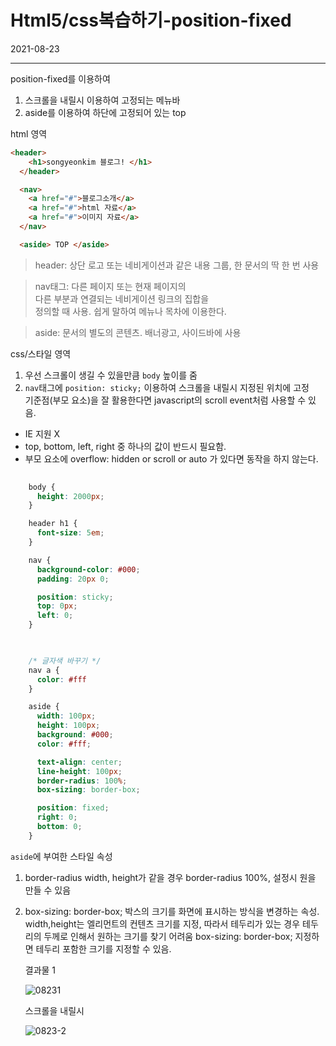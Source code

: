 # Html5/css복습하기-position-fixed

2021-08-23
<hr>

position-fixed를 이용하여 <br>

1. 스크롤을 내릴시 이용하여 고정되는 메뉴바
2. aside를 이용하여 하단에 고정되어 있는 top



html 영역
```html
<header>
    <h1>songyeonkim 블로그! </h1>
  </header>

  <nav>
    <a href="#">블로그소개</a>
    <a href="#">html 자료</a>
    <a href="#">이미지 자료</a>
  </nav>

  <aside> TOP </aside>
```
> header: 상단 로고 또는 네비게이션과 같은 내용 그룹, 한 문서의 딱 한 번 사용


>  nav태그: 다른 페이지 또는 현재 페이지의 <br> 다른 부분과 연결되는 네비게이션 링크의 집합을<br> 정의할 때 사용. 쉽게 말하여 메뉴나 목차에 이용한다.<br>

>  aside: 문서의 별도의 콘텐츠. 배너광고, 사이드바에 사용

css/스타일 영역

1.   우선 스크롤이 생길 수 있을만큼 `body` 높이를 줌
2.   `nav`태그에 `position: sticky;` 이용하여 스크롤을
내릴시 지정된 위치에 고정
    <br>기준점(부모 요소)을 잘 활용한다면 javascript의 scroll event처럼 사용할 수 있음.
  - IE 지원 X
  - top, bottom, left, right 중 하나의 값이 반드시 필요함.
  - 부모 요소에 overflow: hidden or scroll or auto 가 있다면 동작을 하지 않는다.



```css
  
    body {
      height: 2000px;
    }

    header h1 {
      font-size: 5em;
    }

    nav {
      background-color: #000;
      padding: 20px 0;

      position: sticky;
      top: 0px;
      left: 0;
    }

  

    /* 글자색 바꾸기 */
    nav a {
      color: #fff
    }

    aside {
      width: 100px;
      height: 100px;
      background: #000;
      color: #fff;

      text-align: center;
      line-height: 100px;
      border-radius: 100%;
      box-sizing: border-box;

      position: fixed;
      right: 0;
      bottom: 0;
    }


```

`aside`에 부여한 스타일 속성
1. border-radius 
   width, height가 같을 경우 border-radius 100%,
   설정시 원을 만들 수 있음

2. box-sizing: border-box;
     박스의 크기를 화면에 표시하는 방식을
    변경하는 속성. width,height는 엘리먼트의
    컨텐츠 크기를 지정, 따라서 테두리가 있는 경우 
    테두리의 두께로 인해서 원하는 크기를 찾기 어려움
    box-sizing: border-box; 지정하면 테두리 포함한 
    크기를 지정할 수 있음.
    
    
    결과물 1
    
    ![08231](https://user-images.githubusercontent.com/86299314/130415069-a027b083-06be-45d1-84a2-4dcd9112290c.JPG)
    
    스크롤을 내릴시
    
    ![0823-2](https://user-images.githubusercontent.com/86299314/130415180-eeae15b8-a0fc-4e0f-85b7-cd97f3778fda.JPG)

